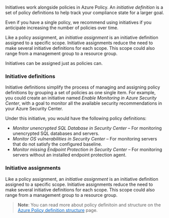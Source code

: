 

Initiatives work alongside policies in Azure Policy. An *initiative definition* is a set of policy definitions to help track your compliance state for a larger goal.

Even if you have a single policy, we recommend using initiatives if you anticipate increasing the number of policies over time.

Like a policy assignment, an *initiative assignment* is an initiative definition assigned to a specific scope. Initiative assignments reduce the need to make several initiative definitions for each scope. This scope could also range from a management group to a resource group.

Initiatives can be assigned just as policies can.


### Initiative definitions

Initiative definitions simplify the process of managing and assigning policy definitions by grouping a set of policies as one single item. For example, you could create an initiative named *Enable Monitoring in Azure Security Center*, with a goal to monitor all the available security recommendations in your Azure Security Center.

Under this initiative, you would have the following policy definitions:

- *Monitor unencrypted SQL Database in Security Center* – For monitoring unencrypted SQL databases and servers.
- *Monitor OS vulnerabilities in Security Center* – For monitoring servers that do not satisfy the configured baseline.
- *Monitor missing Endpoint Protection in Security Center* – For monitoring servers without an installed endpoint protection agent.



### Initiative assignments
Like a policy assignment, an *initiative assignment* is an initiative definition assigned to a specific scope. Initiative assignments reduce the need to make several initiative definitions for each scope. This scope could also range from a management group to a resource group.



> **Note**: You can read more about policy definitoin and structure on the <a href="https://docs.microsoft.com/en-us/azure/governance/policy/concepts/definition-structure" target="_blank"><span style="color: #0066cc;" color="#0066cc">Azure Policy definition structure</span></a> page.


